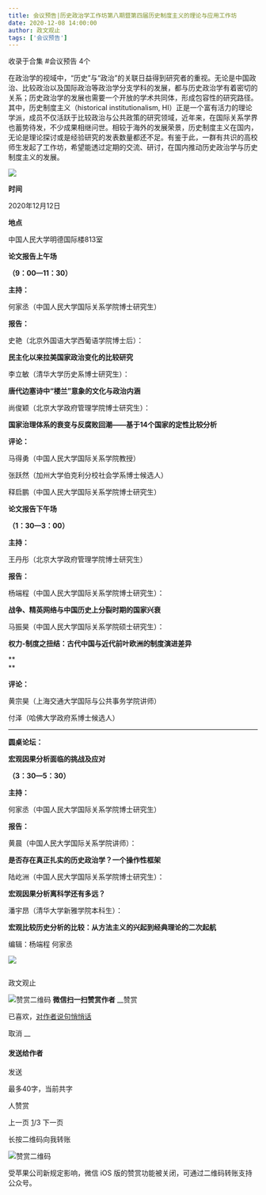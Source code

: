 ```yaml
---
title: 会议预告|历史政治学工作坊第八期暨第四届历史制度主义的理论与应用工作坊
date: 2020-12-08 14:00:00
author: 政文观止
tags: ['会议预告']
---
```



收录于合集 #会议预告 4个

  

在政治学的视域中，“历史”与“政治”的关联日益得到研究者的重视。无论是中国政治、比较政治以及国际政治等政治学分支学科的发展，都与历史政治学有着密切的关系；历史政治学的发展也需要一个开放的学术共同体，形成包容性的研究路径。其中，历史制度主义（historical
institutionalism,
HI）正是一个富有活力的理论学派，成员不仅活跃于比较政治与公共政策的研究领域，近年来，在国际关系学界也蓄势待发，不少成果相继问世。相较于海外的发展荣景，历史制度主义在国内，无论是理论探讨或是经验研究的发表数量都还不足。有鉴于此，一群有共识的高校师生发起了工作坊，希望能透过定期的交流、研讨，在国内推动历史政治学与历史制度主义的发展。

  

![](/images/198/2.png)

  

  

 **时间**

  
2020年12月12日  
  

 **地点**

  
中国人民大学明德国际楼813室  
  

 **论文报告上午场**

 **（9：00—11：30）**

  

 **主持：**

何家丞（中国人民大学国际关系学院博士研究生）

  

 **报告：**

史艳（北京外国语大学西葡语学院博士后）：

 **民主化以来拉美国家政治变化的比较研究**

  

李立敏（清华大学历史系博士研究生）：

 **唐代边塞诗中“楼兰”意象的文化与政治内涵**

  

尚俊颖（北京大学政府管理学院博士研究生）：

 **国家治理体系的衰变与反腐败回潮——基于14个国家的定性比较分析**

  

 **评论：**

马得勇（中国人民大学国际关系学院教授）

张跃然（加州大学伯克利分校社会学系博士候选人）

释启鹏（中国人民大学国际关系学院博士研究生）

  

  

 **论文报告下午场**

 **（1：30—3：00）**

  

 **主持：**

王丹彤（北京大学政府管理学院博士研究生）

  

 **报告：**

杨端程（中国人民大学国际关系学院博士研究生）：

 **战争、精英网络与中国历史上分裂时期的国家兴衰**

  

马振昊（中国人民大学国际关系学院硕士研究生）：

 **权力-制度之扭结：古代中国与近代前叶欧洲的制度演进差异**

 **  
**

 **评论：**

黄宗昊（上海交通大学国际与公共事务学院讲师）

付泽（哈佛大学政府系博士候选人）

  

  

 ****

 **圆桌论坛：**

 **宏观因果分析面临的挑战及应对**

 **（3：30—5：30）**

  

 **主持：**

何家丞（中国人民大学国际关系学院博士研究生）

  

 **报告：**  

黄晨（中国人民大学国际关系学院讲师）：

 **是否存在真正扎实的历史政治学？一个操作性框架**

  

陆屹洲（中国人民大学国际关系学院博士研究生）：

 **宏观因果分析离科学还有多远？**

  

潘宇昂（清华大学新雅学院本科生）：

 **宏观比较历史分析的比较：从方法主义的兴起到经典理论的二次起航**

  

编辑：杨端程 何家丞

  

![](/images/198/3.jpeg)

![]()

政文观止

![赞赏二维码]() **微信扫一扫赞赏作者** __赞赏

已喜欢，[对作者说句悄悄话](javascript:;)

取消 __

#### 发送给作者

发送

最多40字，当前共字

[](javascript:;) 人赞赏

上一页 [1](javascript:;)/3 下一页

长按二维码向我转账

![赞赏二维码]()

受苹果公司新规定影响，微信 iOS 版的赞赏功能被关闭，可通过二维码转账支持公众号。

